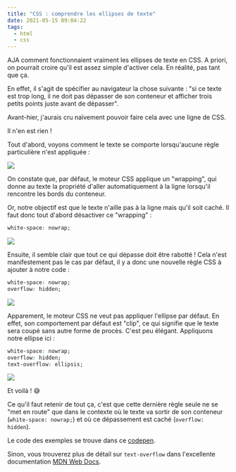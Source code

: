 ```yaml
---
title: "CSS : comprendre les ellipses de texte"
date: 2021-05-15 09:04:22
tags:
  - html
  - css
---
```


AJA comment fonctionnaient vraiment les ellipses de texte en CSS. A priori, on pourrait croire qu'il est assez simple d'activer cela. En réalité, pas tant que ça.

En effet, il s'agit de spécifier au navigateur la chose suivante : "si ce texte est trop long, il ne doit pas dépasser de son conteneur et afficher trois petits points juste avant de dépasser".

Avant-hier, j'aurais cru naïvement pouvoir faire cela avec une ligne de CSS.

Il n'en est rien !

Tout d'abord, voyons comment le texte se comporte lorsqu'aucune règle particulière n'est appliquée :

![](example-1.png)

On constate que, par défaut, le moteur CSS applique un "wrapping", qui donne au texte la propriété d'aller automatiquement à la ligne lorsqu'il rencontre les bords du conteneur.

Or, notre objectif est que le texte n'aille pas à la ligne mais qu'il soit caché. Il faut donc tout d'abord désactiver ce "wrapping" :

```css
white-space: nowrap;
```

![](example-2.png)

Ensuite, il semble clair que tout ce qui dépasse doit être rabotté ! Cela n'est manifestement pas le cas par défaut, il y a donc une nouvelle règle CSS à ajouter à notre code :

```css
white-space: nowrap;
overflow: hidden;
```

![](example-3.png)

Apparement, le moteur CSS ne veut pas appliquer l'ellipse par défaut. En effet, son comportement par défaut est "clip", ce qui signifie que le texte sera coupé sans autre forme de procès. C'est peu élégant. Appliquons notre ellipse ici :

```css
white-space: nowrap;
overflow: hidden;
text-overflow: ellipsis;
```

![](example-4.png)

Et voilà ! 😅

Ce qu'il faut retenir de tout ça, c'est que cette dernière règle seule ne se "met en route" que dans le contexte où le texte va sortir de son conteneur (`white-space: nowrap;`) et où ce dépassement est caché (`overflow: hidden`).

Le code des exemples se trouve dans ce [codepen](https://codepen.io/BlueInt32/pen/GRWZVaR).

Sinon, vous trouverez plus de détail sur `text-overflow` dans l'excellente documentation [MDN Web Docs](https://developer.mozilla.org/en-US/docs/Web/CSS/text-overflow).
